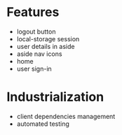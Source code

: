 # Features

- logout button
- local-storage session
- user details in aside
- aside nav icons
- home
- user sign-in

# Industrialization

- client dependencies management
- automated testing
